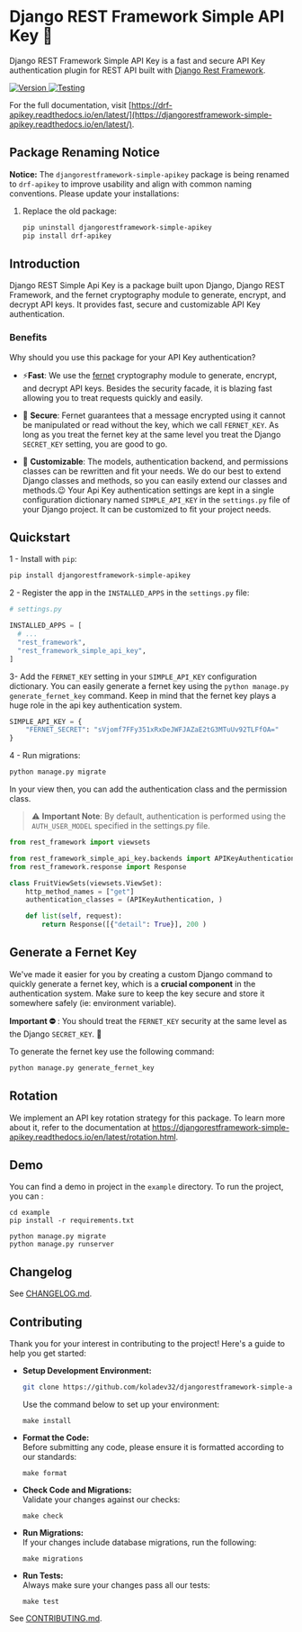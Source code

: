 # Django REST Framework Simple API Key 🔐

Django REST Framework Simple API Key is a fast and secure API Key authentication plugin for REST API built with [Django Rest Framework](https://www.django-rest-framework.org/).

<div>
  <a href="https://badge.fury.io/py/djangorestframework-simple-apikey">
      <img src="https://badge.fury.io/py/djangorestframework-simple-apikey.svg" alt="Version"/>
  </a>
  <a href="https://github.com/koladev32/djangorestframework-simple-apikey/actions/workflows/ci-cd.yml">
      <img src="https://github.com/koladev32/djangorestframework-simple-apikey/actions/workflows/ci-cd.yml/badge.svg" alt="Testing"/>
  </a>
</div>

For the full documentation, visit [https://drf-apikey.readthedocs.io/en/latest/](https://djangorestframework-simple-apikey.readthedocs.io/en/latest/).

## Package Renaming Notice

**Notice:** The `djangorestframework-simple-apikey` package is being renamed to `drf-apikey` to improve usability and align with common naming conventions. Please update your installations:

1. Replace the old package:
   ```bash
   pip uninstall djangorestframework-simple-apikey
   pip install drf-apikey

## Introduction

Django REST Simple Api Key is a package built upon Django, Django REST Framework, and the fernet cryptography module to generate, encrypt, and decrypt API keys. It provides fast, secure and customizable API Key authentication.

### Benefits

Why should you use this package for your API Key authentication?

* ⚡**️Fast**: We use the [fernet](https://cryptography.io/en/latest/fernet/) cryptography module to generate, encrypt, and decrypt API keys. Besides the security facade, it is blazing fast allowing you to treat requests quickly and easily.
    
* 🔐 **Secure**: Fernet guarantees that a message encrypted using it cannot be manipulated or read without the key, which we call `FERNET_KEY`. As long as you treat the fernet key at the same level you treat the Django `SECRET_KEY` setting, you are good to go.
    
* 🔧 **Customizable**: The models, authentication backend, and permissions classes can be rewritten and fit your needs. We do our best to extend Django classes and methods, so you can easily extend our classes and methods.😉 Your Api Key authentication settings are kept in a single configuration dictionary named `SIMPLE_API_KEY` in the `settings.py` file of your Django project. It can be customized to fit your project needs.
    

## Quickstart

1 - Install with `pip`:

```bash
pip install djangorestframework-simple-apikey
```

2 - Register the app in the `INSTALLED_APPS` in the `settings.py` file:

```python
# settings.py

INSTALLED_APPS = [
  # ...
  "rest_framework",
  "rest_framework_simple_api_key",
]
```

3- Add the `FERNET_KEY` setting in your `SIMPLE_API_KEY` configuration dictionary. You can easily generate a fernet key using the `python manage.py generate_fernet_key` command. Keep in mind that the fernet key plays a huge role in the api key authentication system.

```python
SIMPLE_API_KEY = {
    "FERNET_SECRET": "sVjomf7FFy351xRxDeJWFJAZaE2tG3MTuUv92TLFfOA="
}
```

4 - Run migrations:

```bash
python manage.py migrate
```

In your view then, you can add the authentication class and the permission class.

> ⚠️ **Important Note**: By default, authentication is performed using the `AUTH_USER_MODEL` specified in the settings.py file.

```python
from rest_framework import viewsets

from rest_framework_simple_api_key.backends import APIKeyAuthentication
from rest_framework.response import Response

class FruitViewSets(viewsets.ViewSet):
    http_method_names = ["get"]
    authentication_classes = (APIKeyAuthentication, )

    def list(self, request):
        return Response([{"detail": True}], 200 )
```

## Generate a Fernet Key
We've made it easier for you by creating a custom Django command to quickly generate a fernet key, which is a **crucial component** in the authentication system. Make sure to keep the key secure and store it somewhere safely (ie: environment variable). 

**Important ⛔️** : You should treat the `FERNET_KEY` security at the same level as the Django `SECRET_KEY`. 🫡

To generate the fernet key use the following command:

```python
python manage.py generate_fernet_key
```

## Rotation

We implement an API key rotation strategy for this package. To learn more about it, refer to the documentation at https://djangorestframework-simple-apikey.readthedocs.io/en/latest/rotation.html.

## Demo

You can find a demo in project in the `example` directory. To run the project, you can :

```shell
cd example
pip install -r requirements.txt

python manage.py migrate
python manage.py runserver
```

## Changelog

See [CHANGELOG.md](https://github.com/koladev32/djangorestframework-simple-apikey/blob/main/CHANGELOG.md).

## Contributing

Thank you for your interest in contributing to the project! Here's a guide to help you get started:

- **Setup Development Environment:**  
  ```bash
  git clone https://github.com/koladev32/djangorestframework-simple-apikey.git
  ```  
  Use the command below to set up your environment:
  ```
  make install
  ```

- **Format the Code:**  
  Before submitting any code, please ensure it is formatted according to our standards:
  ```
  make format
  ```

- **Check Code and Migrations:**  
  Validate your changes against our checks:
  ```
  make check
  ```

- **Run Migrations:**  
  If your changes include database migrations, run the following:
  ```
  make migrations
  ```

- **Run Tests:**  
  Always make sure your changes pass all our tests:
  ```
  make test
  ```

See [CONTRIBUTING.md](https://github.com/koladev32/djangorestframework-simple-apikey/blob/main/CONTRIBUTING.md).